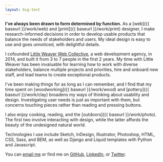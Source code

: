 ```yaml
---
layout: big-text
---
```


**I've always been drawn to form determined by function.**
As a [web]({{ baseurl }}/work/web) and [print]({{ baseurl }}/work/print) designer, I make research-informed decisions in order to develop usable products that balance the needs of stakeholders and users.
My ideal design is easy to use and goes unnoticed, with delightful details.

I cofounded [Little Weaver Web Collective](http://littleweaverweb.com), a web development agency, in 2014, and built it from 3 to 7 people in the first 2 years. My time with Little Weaver has been invaluable for learning how to work with diverse stakeholders, balance multiple projects and priorities, hire and onboard new staff, and lead teams to create exceptional products.

I've been making things for as long as I can remember, and I find that my time spent on [woodworking]({{ baseurl }}/work/wood) and [pottery]({{ baseurl }}/work/clay) broadens my ways of thinking about usability and design. Investigating user needs is just as important with them, but concerns touching pieces rather than reading and pressing buttons.

I also enjoy cooking, reading, and the [outdoors]({{ baseurl }}/work/photo).
The first two involve interacting with design, while the latter affords the beauty of the undesigned natural world.

Technologies I use include Sketch, InDesign, Illustrator, Photoshop, HTML, CSS, Sass, and BEM, as well as Django and Liquid templates with Python and Javascript.

You can
[email me](mailto:nmorduch@gmail.com)
or find me on
[GitHub](https://github.com/nmorduch/),
[LinkedIn](http://www.linkedin.com/pub/naomi-morduch-toubman/75/202/260/), or
[Twitter](https://twitter.com/nmorduch).
